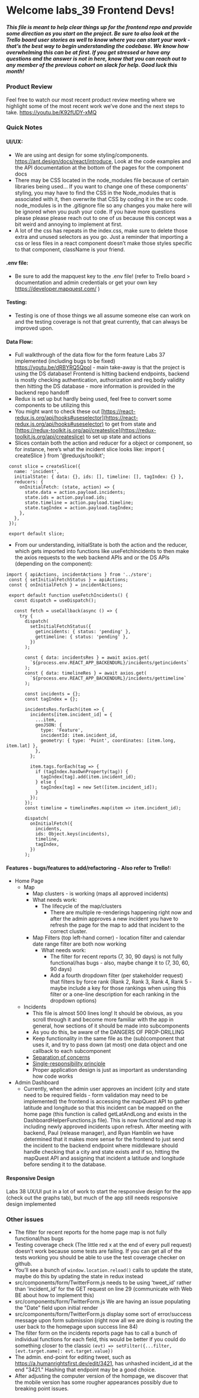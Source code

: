 # Welcome labs_39 Frontend Devs!

##### This file is meant to help clear things up for the frontend repo and provide some direction as you start on the project. Be sure to also look at the Trello board user stories as well to know where you can start your work - that’s the best way to begin understanding the codebase. We know how overwhelming this can be at first. If you get stressed or have any questions and the answer is not in here, know that you can reach out to any member of the previous cohort on slack for help. Good luck this month!

### Product Review

Feel free to watch our most recent product review meeting where we highlight some of the most recent work we’ve done and the next steps to take. https://youtu.be/K92fUDY-xMQ

### Quick Notes

#### UI/UX:

- We are using ant design for some styling/components. https://ant.design/docs/react/introduce, Look at the code examples and the API documentation at the bottom of the pages for the component docs
- There may be CSS located in the node_modules file because of certain libraries being used... If you want to change one of these components' styling, you may have to find the CSS in the Node_modules that is associated with it, then overwrite that CSS by coding it in the src code. node_modules is in the .gitignore file so any changes you make here will be ignored when you push your code. If you have more questions please please please reach out to one of us because this concept was a bit weird and annoying to implement at first.
- A lot of the css has repeats in the index.css, make sure to delete those extra and unused selectors as you go.
  Just a reminder that importing a css or less files in a react component doesn’t make those styles specific to that component, className is your friend.

#### .env file:

- Be sure to add the mapquest key to the .env file! (refer to Trello board > documentation and admin credentials or get your own key https://developer.mapquest.com/ )

#### Testing:

- Testing is one of those things we all assume someone else can work on and the testing coverage is not that great currently, that can always be improved upon.

#### Data Flow:

- Full walkthrough of the data flow for the form feature Labs 37 implemented (including bugs to be fixed) https://youtu.be/dRBYRQ5QpoI - main take-away is that the project is using the DS database! Frontend is hitting backend endpoints, backend is mostly checking authentication, authorization and req.body validity then hitting the DS database - more information is provided in the backend repo handoff
- Redux is set up but hardly being used, feel free to convert some components to be utilizing this
- You might want to check these out [https://react-redux.js.org/api/hooks#useselector](https://react-redux.js.org/api/hooks#useselector) to get from state and [https://redux-toolkit.js.org/api/createslice](https://redux-toolkit.js.org/api/createslice) to set up state and actions
- Slices contain both the action and reducer for a object or component, so for instance, here’s what the incident slice looks like:
  import { createSlice } from '@reduxjs/toolkit';

```
 const slice = createSlice({
   name: 'incident',
   initialState: { data: {}, ids: [], timeline: [], tagIndex: {} },
   reducers: {
     onInitialFetch: (state, action) => {
       state.data = action.payload.incidents;
       state.ids = action.payload.ids;
       state.timeline = action.payload.timeline;
       state.tagIndex = action.payload.tagIndex;
     },
   },
 });

 export default slice;
```

- From our understanding, initialState is both the action and the reducer, which gets imported into functions like useFetchIncidents to then make the axios requests to the web backend APIs and or the DS APIs (depending on the component):

```
import { apiActions, incidentActions } from '../store';
 const { setInitialFetchStatus } = apiActions;
 const { onInitialFetch } = incidentActions;

 export default function useFetchIncidents() {
   const dispatch = useDispatch();

   const fetch = useCallback(async () => {
     try {
       dispatch(
         setInitialFetchStatus({
           getincidents: { status: 'pending' },
           gettimeline: { status: 'pending' },
         })
       );

       const { data: incidentsRes } = await axios.get(
         `${process.env.REACT_APP_BACKENDURL}/incidents/getincidents`
       );
       const { data: timelineRes } = await axios.get(
         `${process.env.REACT_APP_BACKENDURL}/incidents/gettimeline`
       );

       const incidents = {};
       const tagIndex = {};

       incidentsRes.forEach(item => {
         incidents[item.incident_id] = {
           ...item,
           geoJSON: {
             type: 'Feature',
             incidentId: item.incident_id,
             geometry: { type: 'Point', coordinates: [item.long, item.lat] },
           },
         };

         item.tags.forEach(tag => {
           if (tagIndex.hasOwnProperty(tag)) {
             tagIndex[tag].add(item.incident_id);
           } else {
             tagIndex[tag] = new Set([item.incident_id]);
           }
         });
       });
       const timeline = timelineRes.map(item => item.incident_id);

       dispatch(
         onInitialFetch({
           incidents,
           ids: Object.keys(incidents),
           timeline,
           tagIndex,
         })
       );
```

#### Features - bugs/features to add/refactoring - Also refer to Trello!:

- Home Page
  - Map
    - Map clusters - is working (maps all approved incidents)
    - What needs work:
      - The lifecycle of the map/clusters
        - There are multiple re-renderings happening right now and after the admin approves a new incident you have to refresh the page for the map to add that incident to the correct cluster.
    - Map Filters (top left-hand corner) - location filter and calendar date range filter are both now working
      - What needs work:
        - The filter for recent reports (7, 30, 90 days) is not fully functional/has bugs - also, maybe change it to (7, 30, 60, 90 days)
        - Add a fourth dropdown filter (per stakeholder request) that filters by force rank (Rank 2, Rank 3, Rank 4, Rank 5 - maybe include a key for those rankings when using this filter or a one-line description for each ranking in the dropdown options)
  - Incidents
    - This file is almost 500 lines long! It should be obvious, as you scroll through it and become more familiar with the app in general, how sections of it should be made into subcomponents
    - As you do this, be aware of the DANGERS OF PROP-DRILLING
    - Keep functionality in the same file as the (sub)component that uses it, and try to pass down (at most) one data object and one callback to each subcomponent
    - [Separation of concerns](https://en.wikipedia.org/wiki/Separation_of_concerns)
    - [Single-responsibility principle](https://en.wikipedia.org/wiki/Single-responsibility_principle)
    - Proper application design is just as important as understanding how code works
- Admin Dashboard
  - Currently, when the admin user approves an incident (city and state need to be required fields - form validation may need to be implemented) the frontend is accessing the mapQuest API to gather latitude and longitude so that this incident can be mapped on the home page (this function is called getLatAndLong and exists in the DashboardHelperFunctions.js file). This is now functional and map is including newly approved incidents upon refresh. After meeting with backend, Paul (release manager), and Ryan Hamblin we have determined that it makes more sense for the frontend to just send the incident to the backend endpoint where middleware should handle checking that a city and state exists and if so, hitting the mapQuest API and assigning that incident a latitude and longitude before sending it to the database.

#### Responsive Design

Labs 38 UX/UI put in a lot of work to start the responsive design for the app (check out the graphs tab), but much of the app still needs responsive design implemented

### Other issues

- The filter for recent reports for the home page map is not fully functional/has bugs
- Testing coverage check (The little red x at the end of every pull request) doesn’t work because some tests are failing. If you can get all of the tests working you should be able to use the test coverage checker on github.
- You’ll see a bunch of `window.location.reload()` calls to update the state, maybe do this by updating the state in redux instead
- src/components/form/TwitterForm.js needs to be using 'tweet_id' rather than 'incident_id' for the GET request on line 29 (communicate with Web BE about how to implement this)
- src/components/form/TwitterForm.js We are having an issue populating the "Date" field upon initial render
- src/components/form/TwitterForm.js display some sort of error/success message upon form submission (right now all we are doing is routing the user back to the homepage upon success line 84)
- The filter form on the incidents reports page has to call a bunch of individual functions for each field, this would be better if you could do something closer to the classic `(evt) => setFilter({...filter, [evt.target.name]: evt.target.value})`
- The admin. end-point for editing tweet, such as https://a.humanrightsfirst.dev/edit/3421, has unhashed incident_id at the end "3421." Hashing that endpoint may be a good choice.
- After adjusting the computer version of the hompage, we discover that the mobile version has some rougher appearances possibly due to breaking point issues. 
